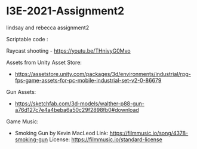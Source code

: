 # I3E-2021-Assignment2
lindsay and rebecca assignment2

Scriptable code :

Raycast shooting - https://youtu.be/THnivyG0Mvo



Assets from Unity Asset Store:
- https://assetstore.unity.com/packages/3d/environments/industrial/rpg-fps-game-assets-for-pc-mobile-industrial-set-v2-0-86679

Gun Assets:
- https://sketchfab.com/3d-models/walther-p88-gun-a76d127c7e4a4beba6a50c29f2898fb0#download

Game Music:
- Smoking Gun by Kevin MacLeod
  Link: https://filmmusic.io/song/4378-smoking-gun
  License: https://filmmusic.io/standard-license
